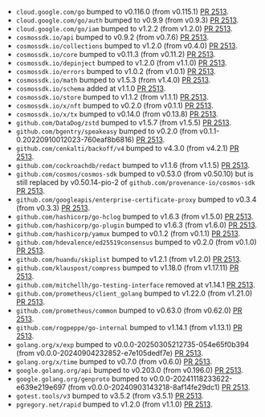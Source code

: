 * `cloud.google.com/go` bumped to v0.116.0 (from v0.115.1) [PR 2513](https://github.com/provenance-io/provenance/pull/2513).
* `cloud.google.com/go/auth` bumped to v0.9.9 (from v0.9.3) [PR 2513](https://github.com/provenance-io/provenance/pull/2513).
* `cloud.google.com/go/iam` bumped to v1.2.2 (from v1.2.0) [PR 2513](https://github.com/provenance-io/provenance/pull/2513).
* `cosmossdk.io/api` bumped to v0.9.2 (from v0.7.6) [PR 2513](https://github.com/provenance-io/provenance/pull/2513).
* `cosmossdk.io/collections` bumped to v1.2.0 (from v0.4.0) [PR 2513](https://github.com/provenance-io/provenance/pull/2513).
* `cosmossdk.io/core` bumped to v0.11.3 (from v0.11.2) [PR 2513](https://github.com/provenance-io/provenance/pull/2513).
* `cosmossdk.io/depinject` bumped to v1.2.0 (from v1.1.0) [PR 2513](https://github.com/provenance-io/provenance/pull/2513).
* `cosmossdk.io/errors` bumped to v1.0.2 (from v1.0.1) [PR 2513](https://github.com/provenance-io/provenance/pull/2513).
* `cosmossdk.io/math` bumped to v1.5.3 (from v1.4.0) [PR 2513](https://github.com/provenance-io/provenance/pull/2513).
* `cosmossdk.io/schema` added at v1.1.0 [PR 2513](https://github.com/provenance-io/provenance/pull/2513).
* `cosmossdk.io/store` bumped to v1.1.2 (from v1.1.1) [PR 2513](https://github.com/provenance-io/provenance/pull/2513).
* `cosmossdk.io/x/nft` bumped to v0.2.0 (from v0.1.1) [PR 2513](https://github.com/provenance-io/provenance/pull/2513).
* `cosmossdk.io/x/tx` bumped to v0.14.0 (from v0.13.8) [PR 2513](https://github.com/provenance-io/provenance/pull/2513).
* `github.com/DataDog/zstd` bumped to v1.5.7 (from v1.5.5) [PR 2513](https://github.com/provenance-io/provenance/pull/2513).
* `github.com/bgentry/speakeasy` bumped to v0.2.0 (from v0.1.1-0.20220910012023-760eaf8b6816) [PR 2513](https://github.com/provenance-io/provenance/pull/2513).
* `github.com/cenkalti/backoff/v4` bumped to v4.3.0 (from v4.2.1) [PR 2513](https://github.com/provenance-io/provenance/pull/2513).
* `github.com/cockroachdb/redact` bumped to v1.1.6 (from v1.1.5) [PR 2513](https://github.com/provenance-io/provenance/pull/2513).
* `github.com/cosmos/cosmos-sdk` bumped to v0.53.0 (from v0.50.10) but is still replaced by v0.50.14-pio-2 of `github.com/provenance-io/cosmos-sdk` [PR 2513](https://github.com/provenance-io/provenance/pull/2513).
* `github.com/googleapis/enterprise-certificate-proxy` bumped to v0.3.4 (from v0.3.3) [PR 2513](https://github.com/provenance-io/provenance/pull/2513).
* `github.com/hashicorp/go-hclog` bumped to v1.6.3 (from v1.5.0) [PR 2513](https://github.com/provenance-io/provenance/pull/2513).
* `github.com/hashicorp/go-plugin` bumped to v1.6.3 (from v1.6.0) [PR 2513](https://github.com/provenance-io/provenance/pull/2513).
* `github.com/hashicorp/yamux` bumped to v0.1.2 (from v0.1.1) [PR 2513](https://github.com/provenance-io/provenance/pull/2513).
* `github.com/hdevalence/ed25519consensus` bumped to v0.2.0 (from v0.1.0) [PR 2513](https://github.com/provenance-io/provenance/pull/2513).
* `github.com/huandu/skiplist` bumped to v1.2.1 (from v1.2.0) [PR 2513](https://github.com/provenance-io/provenance/pull/2513).
* `github.com/klauspost/compress` bumped to v1.18.0 (from v1.17.11) [PR 2513](https://github.com/provenance-io/provenance/pull/2513).
* `github.com/mitchellh/go-testing-interface` removed at v1.14.1 [PR 2513](https://github.com/provenance-io/provenance/pull/2513).
* `github.com/prometheus/client_golang` bumped to v1.22.0 (from v1.21.0) [PR 2513](https://github.com/provenance-io/provenance/pull/2513).
* `github.com/prometheus/common` bumped to v0.63.0 (from v0.62.0) [PR 2513](https://github.com/provenance-io/provenance/pull/2513).
* `github.com/rogpeppe/go-internal` bumped to v1.14.1 (from v1.13.1) [PR 2513](https://github.com/provenance-io/provenance/pull/2513).
* `golang.org/x/exp` bumped to v0.0.0-20250305212735-054e65f0b394 (from v0.0.0-20240904232852-e7e105dedf7e) [PR 2513](https://github.com/provenance-io/provenance/pull/2513).
* `golang.org/x/time` bumped to v0.7.0 (from v0.6.0) [PR 2513](https://github.com/provenance-io/provenance/pull/2513).
* `google.golang.org/api` bumped to v0.203.0 (from v0.196.0) [PR 2513](https://github.com/provenance-io/provenance/pull/2513).
* `google.golang.org/genproto` bumped to v0.0.0-20241118233622-e639e219e697 (from v0.0.0-20240903143218-8af14fe29dc1) [PR 2513](https://github.com/provenance-io/provenance/pull/2513).
* `gotest.tools/v3` bumped to v3.5.2 (from v3.5.1) [PR 2513](https://github.com/provenance-io/provenance/pull/2513).
* `pgregory.net/rapid` bumped to v1.2.0 (from v1.1.0) [PR 2513](https://github.com/provenance-io/provenance/pull/2513).
